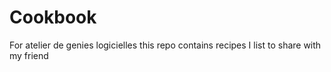 # Cookbook
For atelier de genies logicielles
this repo contains recipes I list to share with my friend
